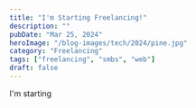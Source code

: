 ```yaml
---
title: "I'm Starting Freelancing!"
description: ""
pubDate: "Mar 25, 2024"
heroImage: "/blog-images/tech/2024/pine.jpg"
category: "Freelancing"
tags: ["freelancing", "smbs", "web"]
draft: false
---
```

I'm starting
